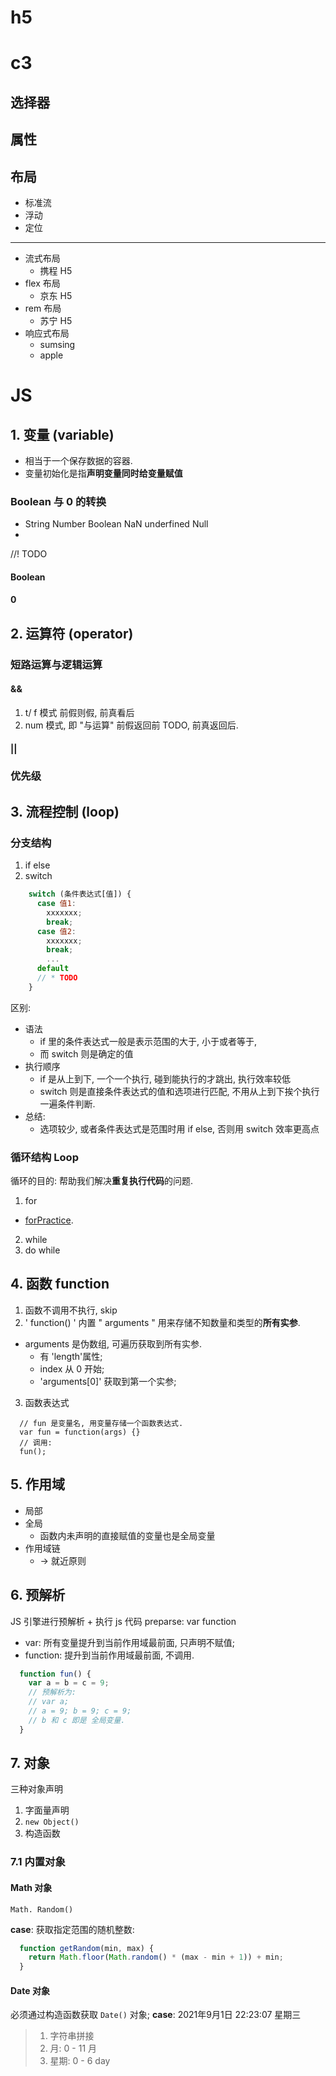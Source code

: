# h5

# c3

## 选择器

## 属性

## 布局

* 标准流
* 浮动
* 定位
------
* 流式布局
  + 携程 H5
* flex 布局
  + 京东 H5
* rem 布局
  + 苏宁 H5
* 响应式布局
  + sumsing
  + apple
# JS

## 1. 变量 (variable)

* 相当于一个保存数据的容器.
* 变量初始化是指**声明变量同时给变量赋值**

### Boolean 与 0 的转换

* String  Number  Boolean NaN underfined  Null
*  
//! TODO

#### Boolean

#### 0

## 2. 运算符 (operator)

### 短路运算与逻辑运算

#### && 

1. t/ f 模式
   前假则假, 前真看后
2. num 模式, 即 "与运算"
    前假返回前 TODO, 前真返回后. 

#### ||

### 优先级

## 3. 流程控制 (loop)

### 分支结构

1. if else
2. switch
    

```js
    switch (条件表达式[值]) {
      case 值1:
        xxxxxxx;
        break;
      case 值2:
        xxxxxxx;
        break;
        ...
      default
      // * TODO 
    }
```

区别: 
* 语法
  + if 里的条件表达式一般是表示范围的大于, 小于或者等于, 
  + 而 switch 则是确定的值
* 执行顺序
  + if 是从上到下, 一个一个执行, 碰到能执行的才跳出, 执行效率较低
  + switch 则是直接条件表达式的值和选项进行匹配, 不用从上到下挨个执行一遍条件判断.
* 总结:
  + 选项较少, 或者条件表达式是范围时用 if else, 否则用 switch 效率更高点

### 循环结构 Loop

循环的目的: 帮助我们解决**重复执行代码**的问题.
1. for
  + [forPractice](./forPractice.md).
2. while
3. do while

## 4. 函数 function

1. 函数不调用不执行, skip
2. ' function() ' 内置 " arguments " 用来存储不知数量和类型的**所有实参**.
  + arguments 是伪数组, 可遍历获取到所有实参.
    - 有 'length'属性; 
    - index 从 0 开始;
    - 'arguments[0]' 获取到第一个实参;
  
3. 函数表达式
  

```JS
  // fun 是变量名, 用变量存储一个函数表达式.
  var fun = function(args) {}
  // 调用: 
  fun();
```

## 5. 作用域

* 局部
* 全局
  + 函数内未声明的直接赋值的变量也是全局变量
* 作用域链
  + -> 就近原则

## 6. 预解析

JS 引擎进行预解析 + 执行 js 代码
preparse: var  function
* var: 所有变量提升到当前作用域最前面, 只声明不赋值; 
* function: 提升到当前作用域最前面, 不调用.

```js
  function fun() {
    var a = b = c = 9;
    // 预解析为: 
    // var a;
    // a = 9; b = 9; c = 9;
    // b 和 c 即是 全局变量.
  }
```

## 7. 对象

三种对象声明
1. 字面量声明
2. `new Object()`
3. 构造函数

### 7.1 内置对象

#### Math 对象

 `Math. Random()`

**case**: 获取指定范围的随机整数:

```JavaScript
  function getRandom(min, max) {
    return Math.floor(Math.random() * (max - min + 1)) + min;
  }
```

#### Date 对象

必须通过构造函数获取 `Date()` 对象; 
**case**: 2021年9月1日 22:23:07  星期三 

> 1. 字符串拼接
> 2. 月: 0 - 11 月
> 3. 星期: 0 - 6 day
